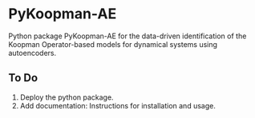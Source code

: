 # PyKoopman-AE

Python package PyKoopman-AE for the data-driven identification of the Koopman Operator-based models for dynamical systems using autoencoders.

## To Do
1. Deploy the python package.
2. Add documentation: Instructions for installation and usage.
